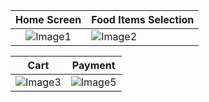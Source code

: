 Home Screen             |       Food Items Selection
:-------------------------:|:-------------------------
![Image1](https://github.com/user-attachments/assets/8c415b2e-52b1-4899-91fa-65d2df5b0093)  |  ![Image2](https://github.com/user-attachments/assets/d789bce1-f15a-4725-81bb-4da27f532b46)

Cart             |  Payment
:-------------------------:|:-------------------------:
![Image3](https://github.com/user-attachments/assets/7a188660-b4bb-4b75-971e-9eb7382d7484)  |  ![Image5](https://github.com/user-attachments/assets/9a2e46e2-1054-4437-85e6-aaa3baae0c10) |














